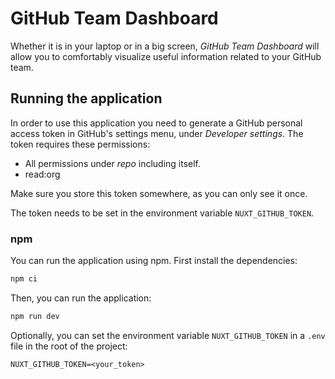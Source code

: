 # GitHub Team Dashboard

Whether it is in your laptop or in a big screen, _GitHub Team Dashboard_ will allow you to comfortably visualize useful
information related to your GitHub team.

## Running the application

In order to use this application you need to generate a GitHub personal access token in GitHub's settings menu, under
_Developer settings_. The token requires these permissions:

- All permissions under _repo_ including itself.
- read:org

Make sure you store this token somewhere, as you can only see it once.

The token needs to be set in the environment variable `NUXT_GITHUB_TOKEN`.

### npm

You can run the application using npm. First install the dependencies:

```bash
npm ci
```

Then, you can run the application:

```bash
npm run dev
```

Optionally, you can set the environment variable `NUXT_GITHUB_TOKEN` in a `.env` file in the root of the project:

```
NUXT_GITHUB_TOKEN=<your_token>
```
